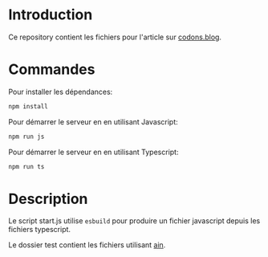 # Introduction 

Ce repository contient les fichiers pour l'article sur [codons.blog](https://codons.blog/utiliser-un-contexte-avec-async-local-storage.html).

# Commandes 

Pour installer les dépendances:
```sh  
npm install
```

Pour démarrer le serveur en en utilisant Javascript:
```sh  
npm run js 
```

Pour démarrer le serveur en en utilisant Typescript:
```sh  
npm run ts 
```

# Description

Le script start.js utilise `esbuild` pour produire un fichier javascript depuis les fichiers typescript.

Le dossier test contient les fichiers utilisant [ain](https://github.com/jonaslu/ain).


